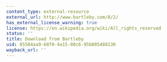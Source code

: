 ```yaml
---
content_type: external-resource
external_url: http://www.bartleby.com/8/2/
has_external_license_warning: true
license: https://en.wikipedia.org/wiki/All_rights_reserved
status: ''
title: Download from Bartleby
uid: 85584aa9-68f0-4a15-80c6-95b805488130
wayback_url: ''
---
```

